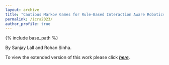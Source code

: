 ```yaml
---
layout: archive
title: "Cautious Markov Games for Rule-Based Interaction Aware Robotics"
permalink: /icra2023/
author_profile: true
---
```


{% include base_path %}

By Sanjay Lall and Rohan Sinha.

To view the extended version of this work please click [__*here*__](/files/Sinha_Lall_ICRA2023_full.pdf).

